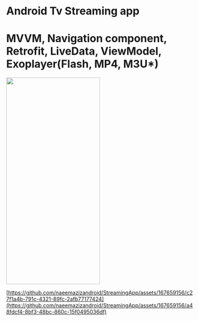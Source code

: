 # Android Tv Streaming app
# MVVM, Navigation component, Retrofit, LiveData, ViewModel, Exoplayer(Flash, MP4, M3U*)
<img src="https://github.com/naeemazizandroid/StreamingApp/assets/167659156/a48fdcf4-8bf3-48bc-860c-15f0495036df" width="250" height="550"/>

[https://github.com/naeemazizandroid/StreamingApp/assets/167659156/c27f1a4b-791c-4321-89fc-2afb77177424](https://github.com/naeemazizandroid/StreamingApp/assets/167659156/a48fdcf4-8bf3-48bc-860c-15f0495036df)




